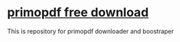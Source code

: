 # [primopdf free download](https://primopdffreedownload.blogspot.com)
This is repository for primopdf downloader and boostraper
